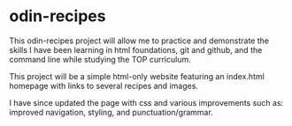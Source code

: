 # odin-recipes

This odin-recipes project will allow me to practice and demonstrate the
skills I have been learning in html foundations, git and github, and
the command line while studying the TOP curriculum.

This project will be a simple html-only website featuring an index.html
homepage with links to several recipes and images. 

I have since updated the page with css and various improvements such as: improved navigation, styling, and punctuation/grammar.
